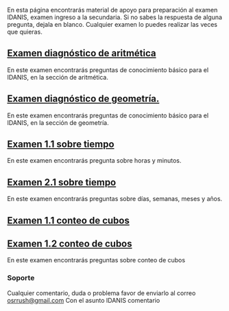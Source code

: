 En esta página encontrarás material de apoyo para preparación al examen IDANIS, examen ingreso a la secundaria.
Si no sabes la respuesta de alguna pregunta, dejala en blanco. Cualquier examen lo puedes realizar las veces que quieras.

## [Examen diagnóstico de aritmética](https://forms.gle/2E4gAtfhxvaG8ZgU8)
En este examen encontrarás preguntas de conocimiento básico para el IDANIS, en la sección de aritmética.
## [Examen diagnóstico de geometría.](https://forms.gle/7ibi33sU4eUt8zQp9)
En este examen encontrarás preguntas de conocimiento básico para el IDANIS, en la sección de geometría.


## [Examen 1.1 sobre tiempo](https://forms.gle/8u4guTvxxvCHUdU28)
En este examen encontrarás pregunta sobre horas y minutos.

## [Examen 2.1 sobre tiempo](https://forms.gle/vjpmEUnewNR9kgjB9)
En este examen encontrarás preguntas sobre días, semanas, meses y años.

## [Examen 1.1 conteo de cubos](https://forms.gle/2KznYm9fpK6r2nkc6)
## [Examen 1.2 conteo de cubos](https://forms.gle/PJEaPUZ6vobajf1q6)
En este examen encontrarás preguntas sobre conteo de cubos

### Soporte
Cualquier comentario, duda o problema favor de enviarlo al correo osrrush@gmail.com
Con el asunto IDANIS comentario
